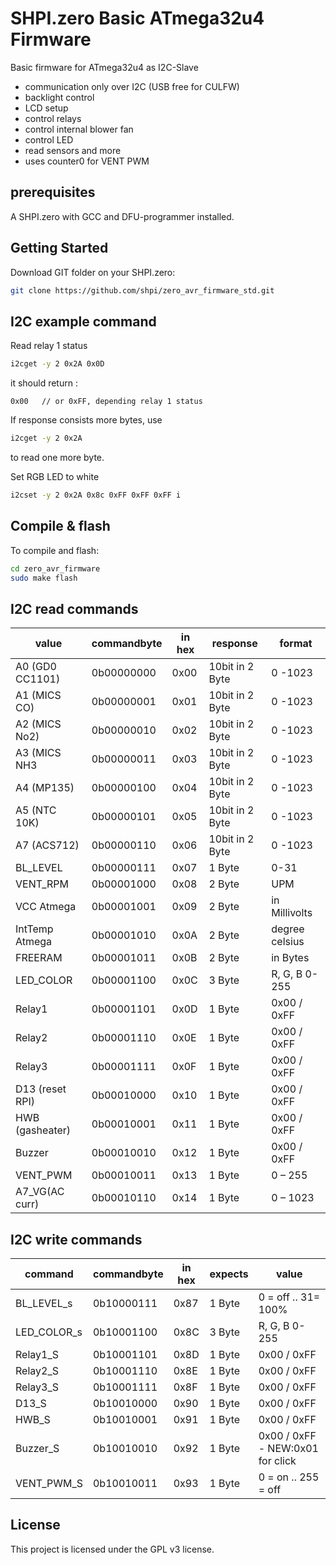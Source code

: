 # SHPI.zero Basic ATmega32u4 Firmware

Basic firmware for ATmega32u4 as I2C-Slave

- communication only over I2C (USB free for CULFW)
- backlight control
- LCD setup
- control relays
- control internal blower fan
- control LED
- read sensors and more
- uses counter0 for VENT PWM

## prerequisites
A SHPI.zero with GCC and DFU-programmer installed.



## Getting Started

Download GIT folder on your SHPI.zero:
```bash
git clone https://github.com/shpi/zero_avr_firmware_std.git
```



## I2C example command

Read relay 1 status

```bash
i2cget -y 2 0x2A 0x0D             

```
it should return :
```
0x00   // or 0xFF, depending relay 1 status 
```

If response consists more bytes, use

```bash
i2cget -y 2 0x2A    

```
to read one more byte.

Set RGB LED to white


```bash
i2cset -y 2 0x2A 0x8c 0xFF 0xFF 0xFF i    

```




## Compile & flash
To compile and flash:
```bash
cd zero_avr_firmware
sudo make flash
```

## I2C read commands									
										
|	value	|	commandbyte	|	in hex	|	response	|	format		|
|---------------|	----------	|--------------	|	----------	|	----------	|
|A0 (GD0 CC1101)|	0b00000000	|	0x00	|	10bit in 2 Byte	|	0 -1023		|
|A1 (MICS CO)   |	0b00000001	|	0x01	|	10bit in 2 Byte	|	0 -1023		|
|A2 (MICS No2)  |	0b00000010	|	0x02	|	10bit in 2 Byte	|	0 -1023		|
|A3 (MICS NH3   |	0b00000011	|	0x03	|	10bit in 2 Byte	|	0 -1023		|
|A4 (MP135)	    |	0b00000100	|	0x04	|	10bit in 2 Byte	|	0 -1023		|
|A5 (NTC 10K)   |	0b00000101	|	0x05	|	10bit in 2 Byte	|	0 -1023		|
|A7 (ACS712)    |	0b00000110	|	0x06	|	10bit in 2 Byte	|	0 -1023		|
|BL_LEVEL       |	0b00000111	|	0x07	|	1 Byte		|	0-31		|
|VENT_RPM       |	0b00001000	|	0x08	|	2 Byte		|	UPM		|
|VCC Atmega	    |	0b00001001	|	0x09	|	2 Byte		|	in Millivolts	|
|IntTemp Atmega |	0b00001010	|	0x0A	|	2 Byte		|	degree celsius	|
|FREERAM        |	0b00001011	|	0x0B	|	2 Byte		|	in Bytes	|
|LED_COLOR      |	0b00001100	|	0x0C	|	3 Byte		|	R, G, B 0-255	|
|Relay1         |	0b00001101	|	0x0D	|	1 Byte		|	0x00 / 0xFF	|
|Relay2         |	0b00001110	|	0x0E	|	1 Byte		|	0x00 / 0xFF	|
|Relay3         |	0b00001111	|	0x0F	|	1 Byte		|	0x00 / 0xFF	|
|D13 (reset RPI)|	0b00010000	|	0x10	|	1 Byte		|	0x00 / 0xFF	|
|HWB (gasheater)|	0b00010001	|	0x11	|	1 Byte		|	0x00 / 0xFF	|
|Buzzer         |	0b00010010	|	0x12	|	1 Byte		|	0x00 / 0xFF	|
|VENT_PWM       |	0b00010011	|	0x13	|	1 Byte		|	0 – 255		|
|A7_VG(AC curr) |	0b00010110	|	0x14	|	1 Byte		|	0 – 1023	|

										
## I2C write commands									

|	command		|	commandbyte	|	in hex	|	expects	|	value				|
|	----------	|	----------	|----------	|----------	|	----------			|
|	BL_LEVEL_s	|	0b10000111	|	0x87	|	1 Byte	|	0 = off .. 31= 100%		|
|	LED_COLOR_s	|	0b10001100	|	0x8C	|	3 Byte	|	R, G, B 0-255			|
|	Relay1_S	|	0b10001101	|	0x8D	|	1 Byte	|	0x00 / 0xFF			|
|	Relay2_S	|	0b10001110	|	0x8E	|	1 Byte	|	0x00 / 0xFF			|
|	Relay3_S	|	0b10001111	|	0x8F	|	1 Byte	|	0x00 / 0xFF			|
|	D13_S		|	0b10010000	|	0x90	|	1 Byte	|	0x00 / 0xFF			|
|	HWB_S		|	0b10010001	|	0x91	|	1 Byte	|	0x00 / 0xFF			|
|	Buzzer_S	|	0b10010010	|	0x92	|	1 Byte	|	0x00 / 0xFF - NEW:0x01 for click|
|	VENT_PWM_S	|	0b10010011	|	0x93	|	1 Byte	|	0 = on .. 255 = off		|


## License

This project is licensed under the GPL v3 license.
